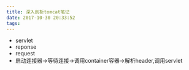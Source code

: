 ```yaml
---
title: 深入剖析tomcat笔记
date: 2017-10-30 20:33:52
tags:
---
```


* servlet
* reponse
* request
* 启动连接器->等待连接->调用container容器->解析header,调用servlet

